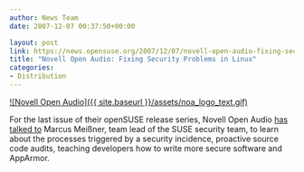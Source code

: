 ```yaml
---
author: News Team
date: 2007-12-07 00:37:50+00:00

layout: post
link: https://news.opensuse.org/2007/12/07/novell-open-audio-fixing-security-problems-in-linux/
title: "Novell Open Audio: Fixing Security Problems in Linux"
categories:
- Distribution
---
```



[![Novell Open Audio]({{ site.baseurl }}/assets/noa_logo_text.gif)](http://www.novell.com/feeds/openaudio/)

For the last issue of their openSUSE release series, Novell Open Audio [has talked to](http://www.novell.com/feeds/openaudio/?p=187) Marcus Meißner, team lead of the SUSE security team, to learn about the processes triggered by a security incidence, proactive source code audits, teaching developers how to write more secure software and AppArmor.
